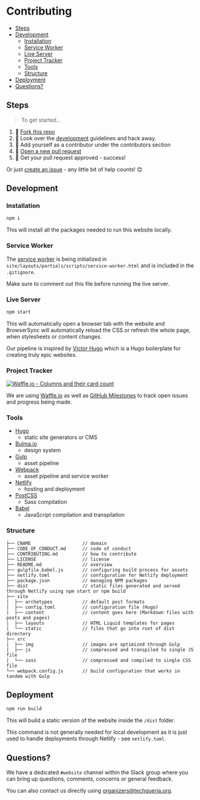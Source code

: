 # Contributing

<!-- TOC -->

- [Steps](#steps)
- [Development](#development)
  - [Installation](#installation)
  - [Service Worker](#service-worker)
  - [Live Server](#live-server)
  - [Project Tracker](#project-tracker)
  - [Tools](#tools)
  - [Structure](#structure)
- [Deployment](#deployment)
- [Questions?](#questions)

<!-- /TOC -->

## Steps

> To get started...

1.  🍴 [Fork this repo](https://github.com/techqueria/website#fork-destination-box)
2.  🔨 Look over the [development](#development) guidelines and hack away.
3.  👥 Add yourself as a contributor under the contributors section
4.  🔧 [Open a new pull request](https://github.com/techqueria/website/compare)
5.  🎉 Get your pull request approved - success!

Or just [create an issue](https://github.com/techqueria/website/issues) - any little bit of help counts! 😊

## Development

### Installation

```bash
npm i
```

This will install all the packages needed to run this website locally.

### Service Worker

The [service worker](https://developers.google.com/web/tools/workbox/) is being initialized in `site/layouts/partials/scripts/service-worker.html` and is included in the `.gitignore`.

Make sure to comment out this file before running the live server.

### Live Server

```bash
npm start
```

This will automatically open a browser tab with the website and BrowserSync will automatically reload the CSS or refresh the whole page, when stylesheets or content changes.

Our pipeline is inspired by [Victor Hugo](https://github.com/netlify-templates/victor-hugo) which is a Hugo boilerplate for creating truly epic websites.

### Project Tracker

[![Waffle.io - Columns and their card count](https://badge.waffle.io/techqueria/website.svg?columns=all)](https://waffle.io/techqueria/website)

We are using [Waffle.io](https://waffle.io/techqueria/website) as well as [GitHub Milestones](https://help.github.com/articles/about-milestones/) to track open issues and progress being made.

### Tools

- [Hugo](https://gohugo.io/)
  - static site generators or CMS
- [Bulma.io](https://bulma.io/)
  - design system
- [Gulp](https://gulpjs.com/)
  - asset pipeline
- [Webpack](https://webpack.js.org/)
  - asset pipeline and service worker
- [Netlify](https://netlify.com)
  - hosting and deployment
- [PostCSS](http://postcss.org/)
  - Sass compilation
- [Babel](https://babeljs.io/)
  - JavaScript compilation and transpilation

### Structure

```text
├── CNAME                   // domain
├── CODE_OF_CONDUCT.md      // code of conduct
├── CONTRIBUTING.md         // how to contribute
├── LICENSE                 // license
├── README.md               // overview
├── gulpfile.babel.js       // configuring build process for assets
├── netlify.toml            // configuration for Netlify deployment
├── package.json            // managing NPM packages
├── dist                    // static files generated and served through Netlify using npm start or npm build
├── site
|  ├── archetypes           // default post formats
|  ├── config.toml          // configuration file (Hugo)
|  ├── content              // content goes here (Markdown files with posts and pages)
|  ├── layouts              // HTML Liquid templates for pages
|  └── static               // files that go into root of dist directory
├── src
|  ├── img                  // images are optimized through Gulp
|  ├── js                   // compressed and transpiled to single JS file
|  └── sass                 // compressed and compiled to single CSS file
└── webpack.config.js       // build configuration that works in tandem with Gulp
```

## Deployment

```bash
npm run build
```

This will build a static version of the website inside the `/dist` folder.

This command is not generally needed for local development as it is just used to handle deployments through Netlify - see `netlify.toml`.

## Questions?

We have a dedicated `#website` channel within the Slack group where you can bring up questions, comments, concerns or general feedback.

You can also contact us directly using [organizers@techqueria.org](mailto:organizers@techqueria.org).
